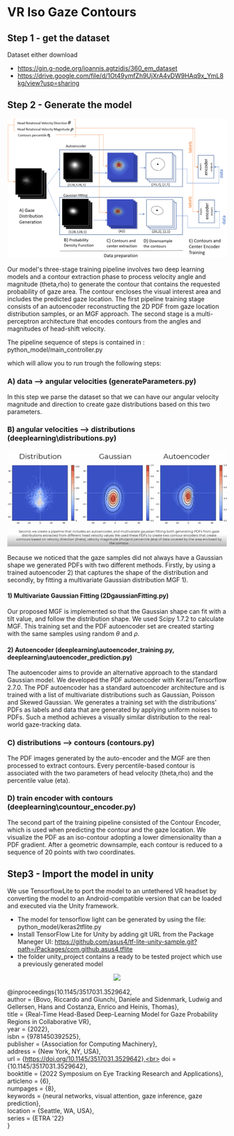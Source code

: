 # VR Iso Gaze Contours

## Step 1 - get the dataset
Dataset either download 
- https://gin.g-node.org/ioannis.agtzidis/360_em_dataset
- https://drive.google.com/file/d/1Ot49ymfZh9UjXrA4vDW9HAq9x_YmL8kg/view?usp=sharing

## Step 2 - Generate the model 

<p align="center">
  <img src="media/pipeline.PNG">
</p>

Our model's three-stage training pipeline involves two deep learning models and a contour extraction phase to process velocity angle and magnitude (theta,rho) to generate the contour that contains the requested probability of gaze area. The contour encloses the visual interest area and includes the predicted gaze location. The first pipeline training stage consists of an autoencoder reconstructing the 2D PDF from gaze location distribution samples, or an MGF approach. The second stage is a multi-perceptron architecture that encodes contours from the angles and magnitudes of head-shift velocity.

The pipeline sequence of steps is contained in : python_model/main_controller.py 

which will allow you to run trough the following steps:

### A) data --> angular velocities (generateParameters.py) 

In this step we parse the dataset so that we can have our angular velocity magnitude and direction to create gaze distributions based on this two parameters. 

### B) angular velocities --> distributions (deeplearning\\distributions.py)

<p align="center">
  <img src="media/comparision.gif">
</p>

Because we noticed that the gaze samples did not always have a Gaussian shape we generated PDFs with two different methods. Firstly, by using a trained autoencoder 2) that captures the shape of the distribution and secondly, by fitting a multivariate Gaussian distribution MGF 1).

#### 1) Multivariate Gaussian Fitting (2DgaussianFitting.py)

Our proposed MGF is implemented so that the Gaussian shape can fit with a tilt value, and follow the distribution shape. We used Scipy 1.7.2 to calculate MGF. This training set and the PDF autoencoder set are created starting with the same samples using random $\theta$  and $\rho$.

#### 2) Autoencoder (deeplearning\\autoencoder_training.py, deeplearning\\autoencoder_prediction.py)

The autoencoder aims to provide an alternative approach to the standard Gaussian model. We developed the PDF autoencoder with Keras/Tensorflow 2.7.0. The PDF autoencoder has a standard autoencoder architecture and is trained with a list of multivariate distributions such as Gaussian, Poisson and Skewed Gaussian. We generates a training set with the distributions' PDFs as labels and data that are generated by applying uniform noises to PDFs. Such a method achieves a visually similar distribution to the real-world gaze-tracking data.

### C) distributions --> contours (contours.py)

The PDF images generated by the auto-encoder and the MGF are then processed to extract contours. Every percentile-based contour is associated with the two parameters of head velocity (theta,rho) and the percentile value (eta). 

### D) train encoder with contours  (deeplearning\\countour_encoder.py)

The second part of the training pipeline consisted of the Contour Encoder, which is used when predicting the contour and the gaze location. We visualize the PDF as an iso-contour adopting a lower dimensionality than a PDF gradient. After a geometric downsample, each contour is reduced to a sequence of 20 points with two coordinates.

## Step3 - Import the model in unity 
We use TensorflowLite to port the model to an untethered VR headset by converting the model to an Android-compatible version that can be loaded and executed via the Unity framework.
- The model for tensorflow light can be generated by using the file: python_model/keras2tflite.py
- Install TensorFlow Lite for Unity by adding git URL from the Package Maneger UI: https://github.com/asus4/tf-lite-unity-sample.git?path=/Packages/com.github.asus4.tflite
- the folder unity_project contains a ready to be tested project which use a previously generated model 

<p align="center">
  <img src="media/unity.gif">
</p>


@inproceedings{10.1145/3517031.3529642,<br>
    author = {Bovo, Riccardo and Giunchi, Daniele and Sidenmark, Ludwig and Gellersen, Hans and Costanza, Enrico and Heinis, Thomas},<br>
    title = {Real-Time Head-Based Deep-Learning Model for Gaze Probability Regions in Collaborative VR}, <br>
    year = {2022}, <br>
    isbn = {9781450392525},<br>
    publisher = {Association for Computing Machinery},<br>
    address = {New York, NY, USA},<br>
    url = {https://doi.org/10.1145/3517031.3529642},<br>
    doi = {10.1145/3517031.3529642},<br>
    booktitle = {2022 Symposium on Eye Tracking Research and Applications},<br>
    articleno = {6},<br>
    numpages = {8},<br>
    keywords = {neural networks, visual attention, gaze inference, gaze prediction},<br>
    location = {Seattle, WA, USA},<br>
    series = {ETRA '22}<br>
}

